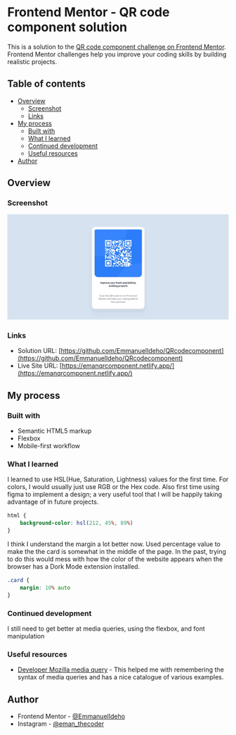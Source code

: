 # Frontend Mentor - QR code component solution

This is a solution to the [QR code component challenge on Frontend Mentor](https://www.frontendmentor.io/challenges/qr-code-component-iux_sIO_H). Frontend Mentor challenges help you improve your coding skills by building realistic projects. 

## Table of contents

- [Overview](#overview)
  - [Screenshot](#screenshot)
  - [Links](#links)
- [My process](#my-process)
  - [Built with](#built-with)
  - [What I learned](#what-i-learned)
  - [Continued development](#continued-development)
  - [Useful resources](#useful-resources)
- [Author](#author)


## Overview

### Screenshot

![](./screenshot.jpg)

### Links

- Solution URL: [https://github.com/EmmanuelIdeho/QRcodecomponent](https://github.com/EmmanuelIdeho/QRcodecomponent)
- Live Site URL: [https://emanqrcomponent.netlify.app/](https://emanqrcomponent.netlify.app/)

## My process

### Built with

- Semantic HTML5 markup
- Flexbox
- Mobile-first workflow

### What I learned

I learned to use HSL(Hue, Saturation, Lightness) values for the first time. For colors, I would usually just use RGB or the Hex code. Also first time using figma to implement a design; a very useful tool that I will be happily taking advantage of in future projects.

```css
html {
    background-color: hsl(212, 45%, 89%)
}
```
I think I understand the margin a lot better now. Used percentage value to make the the card is somewhat in the middle of the page. In the past, trying to do this would mess with how the color of the website appears when the browser has a Dork Mode extension installed.
```css
.card {
    margin: 10% auto
}
```
### Continued development

I still need to get better at media queries, using the flexbox, and font manipulation

### Useful resources

- [Developer Mozilla media query](https://developer.mozilla.org/en-US/docs/Web/CSS/CSS_media_queries/Using_media_queries) - This helped me with remembering the syntax of media queries and has a nice catalogue of various examples.

## Author
- Frontend Mentor - [@EmmanuelIdeho](https://www.frontendmentor.io/profile/EmmanuelIdeho)
- Instagram - [@eman_thecoder](https://www.instagram.com/eman_thecoder)

